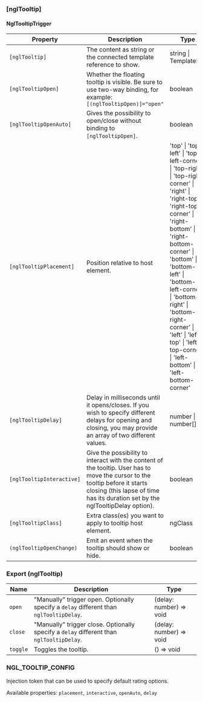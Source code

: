 ### [nglTooltip]
#### NglTooltipTrigger

| Property | Description | Type | Default |
| -------- | ----------- | ---- | ------- |
| `[nglTooltip]` | The content as string or the connected template reference to show. | string \| TemplateRef | |
| `[nglTooltipOpen]` | Whether the floating tooltip is visible. Be sure to use two-way binding, for example: `[(nglTooltipOpen)]="open"` | boolean | |
| `[nglTooltipOpenAuto]` | Gives the possibility to open/close without binding to `[nglTooltipOpen]`. | boolean | false |
| `[nglTooltipPlacement]` | Position relative to host element. | 'top' \| 'top-left' \| 'top-left-corner' \| 'top-right' \| 'top-right-corner' \| 'right' \| 'right-top' \| 'right-top-corner' \| 'right-bottom' \| 'right-bottom-corner' \| 'bottom' \| 'bottom-left' \| 'bottom-left-corner' \| 'bottom-right' \| 'bottom-right-corner' \| 'left' \| 'left-top' \| 'left-top-corner' \| 'left-bottom' \| 'left-bottom-corner' | 'top' |
| `[nglTooltipDelay]` | Delay in milliseconds until it opens/closes. If you wish to specify different delays for opening and closing, you may provide an array of two different values. | number \| number[] | |
| `[nglTooltipInteractive]` | Give the possibility to interact with the content of the tooltip. User has to move the cursor to the tooltip before it starts closing (this lapse of time has its duration set by the nglTooltipDelay option). | boolean | false |
| `[nglTooltipClass]` | Extra class(es) you want to apply to tooltip host element. | ngClass | |
| `(nglTooltipOpenChange)` | Emit an event when the tooltip should show or hide. | boolean | |

### Export (nglTooltip)
| Name | Description | Type |
| -------- | ----------- | ---- |
| `open` | "Manually" trigger open. Optionally specify a `delay` different than `nglTooltipDelay`. | (delay: number) => void |
| `close` | "Manually" trigger close. Optionally specify a `delay` different than `nglTooltipDelay`. | (delay: number) => void |
| `toggle` | Toggles the tooltip. | () => void |


### NGL_TOOLTIP_CONFIG<NglTooltipConfig>

Injection token that can be used to specify default rating options.

Available properties: `placement`, `interactive`, `openAuto`, `delay`